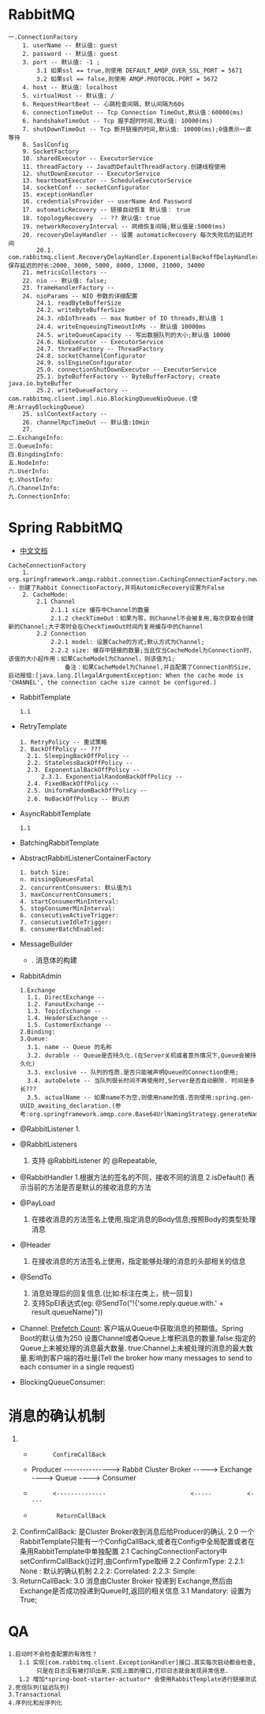 # RabbitMQ
    一.ConnectionFactory
        1. userName -- 默认值: guest
        2. password -- 默认值: guest
        3. port -- 默认值: -1 ;
            3.1 如果ssl == true,则使用 DEFAULT_AMQP_OVER_SSL_PORT = 5671
            3.2 如果ssl == false,则使用 AMQP.PROTOCOL.PORT = 5672
        4. host -- 默认值: localhost
        5. virtualHost -- 默认值: /
        6. RequestHeartBeat -- 心跳检查间隔，默认间隔为60s
        6. connectionTimeOut -- Tcp Connection TimeOut,默认值：60000(ms)
        6. handshakeTimeOut -- Tcp 握手超时时间,默认值: 10000(ms)
        7. shutDownTimeOut -- Tcp 断开链接的时间,默认值: 10000(ms);0值表示一直等待
        8. SaslConfig
        9. SocketFactory
        10. sharedExecutor -- ExecutorService
        11. threadFactory -- Java的DefaultThreadFactory.创建线程使用
        12. shutDownExecutor -- ExecutorService
        13. heartbeatExecutor -- ScheduleExecutorService
        14. socketConf -- socketConfigurator
        15. exceptionHandler
        16. credentialsProvider -- userName And Password
        17. automaticRecovery -- 链接自动恢复 默认值： true
        18. topologyRecovery  -- ?? 默认值: true
        19. networkRecoveryInterval -- 网络恢复间隔;默认值是:5000(ms)
        20. recoveryDelayHandler -- 设置 automaticRecovery 每次失败后的延迟时间
            20.1. com.rabbitmq.client.RecoveryDelayHandler.ExponentialBackoffDelayHandler#List<Long>保存延迟的时长:2000, 3000, 5000, 8000, 13000, 21000, 34000
        21. metricsCollectors -- 
        22. nio -- 默认值: false;
        23. frameHandlerFactory -- 
        24. nioParams -- NIO 参数的详细配置
            24.1. readByteBufferSize
            24.2. writeByteBufferSize
            24.3. nbIoThreads -- max Number of IO threads,默认值 1
            24.4. writeEnqueuingTimeoutInMs -- 默认值 10000ms
            24.5. writeQueueCapacity -- 写出数据队列的大小;默认值 10000
            24.6. NioExecutor -- ExecutorService
            24.7. threadFactory -- ThreadFactory
            24.8. socketChannelConfigurator
            24.9. sslEngineConfigurator
            25.0. connectionShutDownExecutor -- ExecutorService
            25.1. byteBufferFactory -- ByteBufferFactory; create java.io.byteBuffer
            25.2. writeQueueFactory -- com.rabbitmq.client.impl.nio.BlockingQueueNioQueue.(使用:ArrayBlockingQueue)
        25. sslContextFactory -- 
        26. channelRpcTimeOut -- 默认值:10min
        27. 
    二.ExchangeInfo:
    三.QueueInfo:
    四.BingdingInfo:
    五.NodeInfo:
    六.UserInfo:
    七.VhostInfo:
    八.ChannelInfo:
    九.ConnectionInfo:
# Spring RabbitMQ
   - [中文文档](https://s0docs0spring0io.icopy.site/spring-amqp/docs/current/reference/html/) 
   
    CacheConnectionFactory
        1. org.springframework.amqp.rabbit.connection.CachingConnectionFactory.newRabbitConnectionFactory -- 创建了Rabbit ConnectionFactory,并将AutomicRecovery设置为False
        2. CacheMode:
            2.1 Channel
                2.1.1 size 缓存中Channel的数量
                2.1.2 checkTimeOut：如果为零，则Channel不会被复用,每次获取会创建新的Channel;大于零时会在CheckTimeOut时间内复用缓存中的Channel
            2.2 Connection
                2.2.1 model: 设置Cache的方式;默认方式为Channel;
                2.2.2 size: 缓存中链接的数量;当且仅当CacheModel为Connection时，该值的大小起作用；如果CacheModel为Channel，则该值为1;
                    备注：如果CacheModel为Channel,并且配置了Connection的Size,启动报错:[java.lang.IllegalArgumentException: When the cache mode is 'CHANNEL', the connection cache size cannot be configured.]
                
- RabbitTemplate

      1.1
- RetryTemplate

      1. RetryPolicy -- 重试策略
      2. BackOffPolicy -- ???
        2.1. SleepingBackOffPolicy --
        2.2. StatelessBackOffPolicy --
        2.3. ExponentialBackOffPolicy -- 
            2.3.1. ExponentialRandomBackOffPolicy --
        2.4. FixedBackOffPolicy -- 
        2.5. UniformRandomBackOffPolicy --
        2.6. NoBackOffPolicy -- 默认的
- AsyncRabbitTemplate
        
      1.1
- BatchingRabbitTemplate
- AbstractRabbitListenerContainerFactory

      1. batch Size:
      n. missingQueuesFatal
      2. concurrentConsumers: 默认值为1
      3. maxConcurrentConsumers: 
      4. startConsumerMinInterval:
      5. stopConsumerMinInterval:
      6. consecutiveActiveTrigger:
      7. consecutiveIdleTrigger:
      8. consumerBatchEnabled:
      
      
- MessageBuilder
    - . 消息体的构建
- RabbitAdmin

      1.Exchange
        1.1. DirectExchange -- 
        1.2. FanoutExchange --
        1.3. TopicExchange --
        1.4. HeadersExchange -- 
        1.5. CustomerExchange -- 
      2.Binding:
      3.Queue:
        3.1. name -- Queue 的名称
        3.2. durable -- Queue是否持久化.(在Server关机或者意外情况下,Queue会被持久化)
        3.3. exclusive -- 队列的性质.是否只能被声明Queue的Connection使用;
        3.4. autoDelete -- 当队列很长时间不再使用时,Server是否自动删除. 时间是多长???
        3.5. actualName -- 如果name不为空,则使用name的值.否则使用:spring.gen-UUID_awaiting_declaration.(参考:org.springframework.amqp.core.Base64UrlNamingStrategy.generateName)
- @RabbitListener
    1.
- @RabbitListeners
    1. 支持 @RabbitListener 的 @Repeatable,
- @RabbitHandler
    1.根据方法的签名的不同，接收不同的消息
    2.isDefault() 表示当前的方法是否是默认的接收消息的方法
- @PayLoad
    1. 在接收消息的方法签名上使用,指定消息的Body信息;按照Body的类型处理消息
- @Header
    1. 在接收消息的方法签名上使用，指定能够处理的消息的头部相关的信息
- @SendTo
    1. 消息处理后的回复信息.(比如:标注在类上，统一回复)
    2. 支持SpEl表达式(eg: @SendTo("!{'some.reply.queue.with.' + result.queueName}"))
- Channel: [Prefetch Count](https://www.rabbitmq.com/blog/2012/05/11/some-queuing-theory-throughput-latency-and-bandwidth/): 
            客户端从Queue中获取消息的预期值。Spring Boot的默认值为250
            设置Channel或者Queue上堆积消息的数量.false:指定的Queue上未被处理的消息最大数量.
            true:Channel上未被处理的消息的最大数量.影响到客户端的吞吐量(Tell the broker how many messages to send to each consumer in a single request)
- BlockingQueueConsumer:


# 消息的确认机制
   1.  *           ConfirmCallBack
       * Producer  ---------------> Rabbit Cluster Broker -----> Exchange ----> Queue ----> Consumer
       *           <--------------                        <-----          <----       
       *            ReturnCallBack 
    
   2. ConfirmCallBack: 是Cluster Broker收到消息后给Producer的确认.
      2.0 一个RabbitTemplate只能有一个ConfigCallBack,或者在Config中全局配置或者在条用RabbitTemplate中单独配置
      2.1 CachingConnectionFactory中setConfirmCallBack()过时,由ConfirmType取缔
      2.2 ConfirmType:
          2.2.1: None : 默认的确认机制
          2.2.2: Correlated:
          2.2.3: Simple: 
   3. ReturnCallBack:
      3.0 消息由Cluster Broker 投递到 Exchange,然后由Exchange是否成功投递到Queue时,返回的相关信息
      3.1 Mandatory: 设置为True;
# QA

    1.启动时不会检查配置的有效性？
       1.1 实现[com.rabbitmq.client.ExceptionHandler]接口.其实每次启动都会检查,
            只是在日志没有被打印出来.实现上面的接口,打印日志就会发现异常信息.
       1.2 增加*spring-boot-starter-actuator* 会使用RabbitTemplate进行链接测试
    2.死信队列(延迟队列)
    3.Transactional
    4.序列化和反序列化